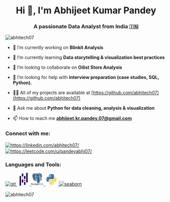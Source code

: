 <h1 align="center">Hi 👋, I'm Abhijeet Kumar Pandey</h1>
<h3 align="center">A passionate Data Analyst from India 🇮🇳</h3>

<p align="left"> <img src="https://komarev.com/ghpvc/?username=abhitech07&label=Profile%20views&color=0e75b6&style=flat" alt="abhitech07" /> </p>

- 🔭 I’m currently working on **Blinkit Analysis**

- 🌱 I’m currently learning **Data storytelling & visualization best practices**

- 👯 I’m looking to collaborate on **Oilist Store Analysis**

- 🤝 I’m looking for help with **interview preparation (case studies, SQL, Python).**

- 👨‍💻 All of my projects are available at [https://github.com/abhitech07](https://github.com/abhitech07)

- 💬 Ask me about **Python for data cleaning, analysis & visualization**

- 📫 How to reach me **abhijeet.kr.pandey.07@gmail.com**

<h3 align="left">Connect with me:</h3>
<p align="left">
<a href="https://linkedin.com/in/https://linkedin.com/abhitech07/" target="blank"><img align="center" src="https://raw.githubusercontent.com/rahuldkjain/github-profile-readme-generator/master/src/images/icons/Social/linked-in-alt.svg" alt="https://linkedin.com/abhitech07/" height="30" width="40" /></a>
<a href="https://www.leetcode.com/https://leetcode.com/u/pandeyabhi07/" target="blank"><img align="center" src="https://raw.githubusercontent.com/rahuldkjain/github-profile-readme-generator/master/src/images/icons/Social/leet-code.svg" alt="https://leetcode.com/u/pandeyabhi07/" height="30" width="40" /></a>
</p>

<h3 align="left">Languages and Tools:</h3>
<p align="left"> <a href="https://git-scm.com/" target="_blank" rel="noreferrer"> <img src="https://www.vectorlogo.zone/logos/git-scm/git-scm-icon.svg" alt="git" width="40" height="40"/> </a> <a href="https://pandas.pydata.org/" target="_blank" rel="noreferrer"> <img src="https://raw.githubusercontent.com/devicons/devicon/2ae2a900d2f041da66e950e4d48052658d850630/icons/pandas/pandas-original.svg" alt="pandas" width="40" height="40"/> </a> <a href="https://www.postgresql.org" target="_blank" rel="noreferrer"> <img src="https://raw.githubusercontent.com/devicons/devicon/master/icons/postgresql/postgresql-original-wordmark.svg" alt="postgresql" width="40" height="40"/> </a> <a href="https://www.python.org" target="_blank" rel="noreferrer"> <img src="https://raw.githubusercontent.com/devicons/devicon/master/icons/python/python-original.svg" alt="python" width="40" height="40"/> </a> <a href="https://seaborn.pydata.org/" target="_blank" rel="noreferrer"> <img src="https://seaborn.pydata.org/_images/logo-mark-lightbg.svg" alt="seaborn" width="40" height="40"/> </a> </p>

<p><img align="center" src="https://github-readme-stats.vercel.app/api/top-langs?username=abhitech07&show_icons=true&locale=en&layout=compact" alt="abhitech07" /></p>

